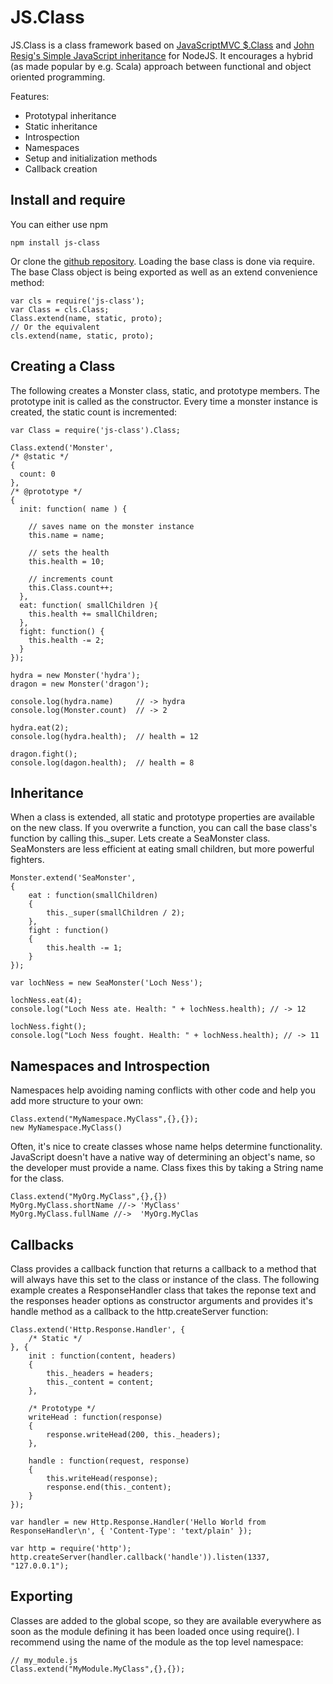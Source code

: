 JS.Class
========

JS.Class is a class framework based on [JavaScriptMVC $.Class](http://javascriptmvc.com/docs.html#&who=jQuery.Class)
and [John Resig's Simple JavaScript inheritance](http://ejohn.org/blog/simple-javascript-inheritance/) for NodeJS.
It encourages a hybrid (as made popular by e.g. Scala) approach between functional and object oriented programming.

Features:

-	Prototypal inheritance
-	Static inheritance
-	Introspection
-	Namespaces
-	Setup and initialization methods
-	Callback creation

 
Install and require
-------------------

You can either use npm

	npm install js-class
	
Or clone the [github repository](https://github.com/daffl/JS.Class).
Loading the base class is done via require. The base Class object is being
exported as well as an extend convenience method:

	var cls = require('js-class');
	var Class = cls.Class;
	Class.extend(name, static, proto);
	// Or the equivalent
	cls.extend(name, static, proto);

 
Creating a Class
----------------
 
The following creates a Monster class, static, and prototype members.
The prototype init is called as the constructor. Every time a monster instance is created, the static count is incremented:
 
	var Class = require('js-class').Class;
	
	Class.extend('Monster',
	/* @static */
	{
	  count: 0
	},
	/* @prototype */
	{
	  init: function( name ) {
	
	    // saves name on the monster instance
	    this.name = name;
	
	    // sets the health
	    this.health = 10;
	
	    // increments count
	    this.Class.count++;
	  },
	  eat: function( smallChildren ){
	    this.health += smallChildren;
	  },
	  fight: function() {
	    this.health -= 2;
	  }
	});
	
	hydra = new Monster('hydra');
	dragon = new Monster('dragon');
	
	console.log(hydra.name)		// -> hydra
	console.log(Monster.count)	// -> 2
	
	hydra.eat(2);
	console.log(hydra.health);	// health = 12
	
	dragon.fight();    
	console.log(dagon.health);	// health = 8

	
Inheritance
-----------
 
When a class is extended, all static and prototype properties are available on the new class.
If you overwrite a function, you can call the base class's function by calling this._super.
Lets create a SeaMonster class. SeaMonsters are less efficient at eating small children, but more powerful fighters.
 
 
	Monster.extend('SeaMonster',
	{
		eat : function(smallChildren)
		{
			this._super(smallChildren / 2);
		},
		fight : function()
		{
			this.health -= 1;
		}
	});
	
	var lochNess = new SeaMonster('Loch Ness');
	
	lochNess.eat(4);
	console.log("Loch Ness ate. Health: " + lochNess.health); // -> 12
	
	lochNess.fight();
	console.log("Loch Ness fought. Health: " + lochNess.health); // -> 11


Namespaces and Introspection
----------------------------

Namespaces help avoiding naming conflicts with other code and help you add more structure
to your own:

	Class.extend("MyNamespace.MyClass",{},{});
	new MyNamespace.MyClass()

Often, it's nice to create classes whose name helps determine functionality.
JavaScript doesn't have a native way of determining an object's name,
so the developer must provide a name.
Class fixes this by taking a String name for the class.

	Class.extend("MyOrg.MyClass",{},{})
	MyOrg.MyClass.shortName //-> 'MyClass'
	MyOrg.MyClass.fullName //->  'MyOrg.MyClas

	
Callbacks
---------
 
Class provides a callback function that returns a callback to a method that will always have this set to the class or instance of the class.
The following example creates a ResponseHandler class that takes the reponse text and the responses header options as constructor arguments
and provides it's handle method as a callback to the http.createServer function:
 
 
	Class.extend('Http.Response.Handler', {
		/* Static */
	}, {
		init : function(content, headers)
		{
			this._headers = headers;
			this._content = content;
		},
		
		/* Prototype */
		writeHead : function(response)
		{
			response.writeHead(200, this._headers);
		},
		
		handle : function(request, response)
		{
			this.writeHead(response);
			response.end(this._content);
		}
	});
	
	var handler = new Http.Response.Handler('Hello World from ResponseHandler\n', { 'Content-Type': 'text/plain' });
	
	var http = require('http');
	http.createServer(handler.callback('handle')).listen(1337, "127.0.0.1");


Exporting
---------

Classes are added to the global scope, so they are available everywhere as soon as
the module defining it has been loaded once using require(). I recommend
using the name of the module as the top level namespace:

	// my_module.js
	Class.extend("MyModule.MyClass",{},{});

